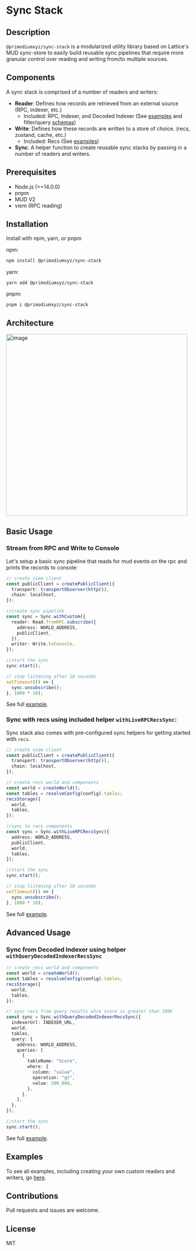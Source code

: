 # Sync Stack

## Description

`@primodiumxyz/sync-stack` is a modularized utility library based on Lattice's MUD sync-store to easily build reusable sync pipelines that require more granular control over reading and writing from/to multiple sources.

## Components

A sync stack is comprised of a number of readers and writers:

- **Reader**: Defines how records are retrieved from an external source (RPC, indexer, etc.)
  - Included: RPC, Indexer, and Decoded Indexer (See [examples](#examples) and filter/query [schemas](/packages/pg-indexer-reader/README.md#schemas))
- **Write**: Defines how these records are written to a store of choice. (recs, zustand, cache, etc.)
  - Included: Recs (See [examples](#examples))
- **Sync**: A helper function to create reusable sync stacks by passing in a number of readers and writers.

## Prerequisites

- Node.js (>=14.0.0)
- pnpm
- MUD V2
- viem (RPC reading)

## Installation

Install with npm, yarn, or pnpm

npm:

```bash
npm install @primodiumxyz/sync-stack
```

yarn:

```
yarn add @primodiumxyz/sync-stack
```

pnpm:

```
pnpm i @primodiumxyz/sync-stack
```

## Architecture

<img width="491" alt="image" src="https://github.com/primodiumxyz/mud-state-tools/assets/43505437/695436a5-1c14-4702-89bc-505798271cf2">

## Basic Usage

### Stream from RPC and Write to Console

Let's setup a basic sync pipeline that reads for mud events on the rpc and prints the records to console:

```ts
// create viem client
const publicClient = createPublicClient({
  transport: transportObserver(http()),
  chain: localhost,
});

//create sync pipeline
const sync = Sync.withCustom({
  reader: Read.fromRPC.subscribe({
    address: WORLD_ADDRESS,
    publicClient,
  }),
  writer: Write.toConsole,
});

//start the sync
sync.start();

// stop listening after 10 seconds
setTimeout(() => {
  sync.unsubscribe();
}, 1000 * 10);
```

See full [example](/packages/sync-stack/examples/sync/syncToConsole.ts).

### Sync with recs using included helper `withLiveRPCRecsSync`:

Sync stack also comes with pre-configured sync helpers for getting started with `recs`.

```ts
// create viem client
const publicClient = createPublicClient({
  transport: transportObserver(http()),
  chain: localhost,
});

// create recs world and components
const world = createWorld();
const tables = resolveConfig(config).tables;
recsStorage({
  world,
  tables,
});

//sync to recs components
const sync = Sync.withLiveRPCRecsSync({
  address: WORLD_ADDRESS,
  publicClient,
  world,
  tables,
});

//start the sync
sync.start();

// stop listening after 10 seconds
setTimeout(() => {
  sync.unsubscribe();
}, 1000 * 10);
```

See full [example](/packages/sync-stack/examples/sync/syncWithRecs.ts).

## Advanced Usage

### Sync from Decoded Indexer using helper `withQueryDecodedIndexerRecsSync`

```ts
// create recs world and components
const world = createWorld();
const tables = resolveConfig(config).tables;
recsStorage({
  world,
  tables,
});

// sync recs from query results whre score is greater than 100k
const sync = Sync.withQueryDecodedIndexerRecsSync({
  indexerUrl: INDEXER_URL,
  world,
  tables,
  query: {
    address: WORLD_ADDRESS,
    queries: [
      {
        tableName: "Score",
        where: {
          column: "value",
          operation: "gt",
          value: 100_000,
        },
      },
    ],
  },
});

//start the sync
sync.start();
```

See full [example](/packages/sync-stack/examples/sync/syncWithRecsFromIndexer.ts).

## Examples

To see all examples, including creating your own custom readers and writers, go [here](/packages/sync-stack/examples).

## Contributions

Pull requests and issues are welcome.

## License

MIT
